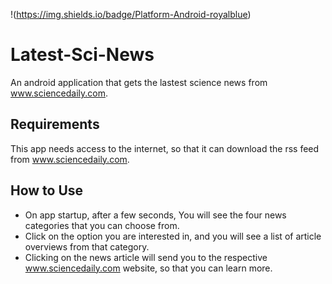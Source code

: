 !(https://img.shields.io/badge/Platform-Android-royalblue)

# Latest-Sci-News

An android application that gets the lastest science news from www.sciencedaily.com. 

## Requirements

This app needs access to the internet, so that it can download the rss feed from www.sciencedaily.com.

## How to Use

 * On app startup, after a few seconds, You will see the four news categories that you can choose from. 
 * Click on the option you are interested in, and you will see a list of article overviews from that category. 
 * Clicking on the news article will send you to the respective www.sciencedaily.com website, so that you can learn more.



